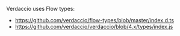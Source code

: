 Verdaccio uses Flow types:
- https://github.com/verdaccio/flow-types/blob/master/index.d.ts
- https://github.com/verdaccio/verdaccio/blob/4.x/types/index.js

